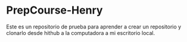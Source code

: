 # PrepCourse-Henry
Este es un repositorio de prueba para aprender a crear un repositorio y clonarlo desde hithub a la computadora a mi escritorio local.
